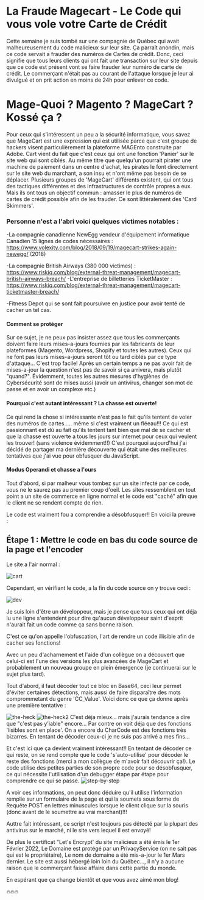 # La Fraude Magecart - Le Code qui vous vole votre Carte de Crédit

Cette semaine je suis tombé sur une compagnie de Québec qui avait malheureusement du code malicieux sur leur site.
Ça parraît anondin, mais ce code servait a frauder des numéros de Cartes de crédit. Donc, ceci signifie que tous leurs clients qui ont fait une transaction sur leur site depuis que ce code est présent vont se faire frauder leur numéro de carte de crédit.
Le commerçant n'était pas au courant de l'attaque lorsque je leur ai divulgué et on prit action en moins de 24h pour enlever ce code.

# Mage-Quoi ? Magento ? MageCart ? Kossé ça ?
Pour ceux qui s'intéressent un peu a la sécurité informatique, vous savez que MageCart est une expression qui est utilisée parce que c'est groupe de hackers visent particulièrement la plateforme MAGEnto construite par Adobe. Cart vient du fait que c'est ceux qui ont une fonction 'Panier' sur le site web qui sont ciblés.
Au même titre que quelqu'un pourrait pirater une machine de paiement dans un centre d'achat, les pirates le font directement sur le site web du marchant, a son insu et n'ont même pas besoin de se déplacer.
Plusieurs groupes de 'MageCart' différents existent, qui ont tous des tactiques différentes et des infrastructures de contrôle propres a eux.
Mais ils ont tous un objectif commun : amasser le plus de numéros de cartes de crédit possible afin de les frauder. Ce sont littéralement des 'Card Skimmers'.
### Personne n'est a l'abri voici quelques victimes notables :
-La compagnie canadienne NewEgg vendeur d'équipement informatique Canadien 15 lignes de codes nécessaires : https://www.volexity.com/blog/2018/09/19/magecart-strikes-again-newegg/  (2018)

-La compagnie British Airways (380 000 victimes) : https://www.riskiq.com/blog/external-threat-management/magecart-british-airways-breach/ 
-L'entreprise de billetteries TicketMaster : https://www.riskiq.com/blog/external-threat-management/magecart-ticketmaster-breach/

-Fitness Depot qui se sont fait poursuivre en justice pour avoir tenté de cacher un tel cas.

#### Comment se protéger
Sur ce sujet, je ne peux pas insister assez que tous les commerçants doivent faire leurs mises-a-jours fournies par les fabricants de leur plateformes (Magento, Wordpress, Shopify et toutes les autres). Ceux qui ne font pas leurs mises-a-jours seront tôt ou tard ciblés par ce type d'attaque... C'est trop facile! Après un certain temps a ne pas avoir fait de mises-a-jour la question n'est pas de savoir si ça arrivera, mais plutôt "quand?". Évidemment, toutes les autres mesures d'hygiènes de Cybersécurité sont de mises aussi (avoir un antivirus, changer son mot de passe et en avoir un complexe etc.)

#### Pourquoi c'est autant intéressant ? La chasse est ouverte!
Ce qui rend la chose si intéressante n'est pas le fait qu'ils tentent de voler des numéros de cartes..... même si c'est vraiment un fléeau!!!
Ce qui est passionnant est dû au fait qu'ils tentent tant bien que mal de se cacher et que la chasse est ouverte a tous les jours sur internet pour ceux qui veulent les trouver!
(sans violence évidemment!!)
C'est pourquoi aujourd'hui j'ai décidé de partager ma dernière découverte qui était une des meilleures tentatives que j'ai vue pour obfusquer du JavaScript.

#### Modus Operandi et chasse a l'ours
Tout d'abord, si par malheur vous tombez sur un site infecté par ce code, vous ne le saurez pas au premier coup d'oeil.
Les sites ressemblent en tout point a un site de commerce en ligne normal et le code est "caché" afin que le client ne se rendent compte de rien.

Le code est vraiment fou a comprendre a désobfusquer!! En voici la preuve :

## Étape 1 : Mettre le code en bas du code source de la page et l'encoder
Le site a l'air normal :

![cart](https://user-images.githubusercontent.com/16509773/156863112-a26c5fe2-df03-4fc5-8b70-1d27606b70da.jpg)


Cependant, en vérifiant le code, a la fin du code source on y trouve ceci :

![dev](https://user-images.githubusercontent.com/16509773/156863217-242255bd-7cc8-400f-b3cf-c24d1eae9c01.jpg)

Je suis loin d'être un développeur, mais je pense que tous ceux qui ont déja lu une ligne s'entendent pour dire qu'aucun développeur saint d'esprit n'aurait fait un code comme ça sans bonne raison. 

C'est ce qu'on appelle l'obfuscation, l'art de rendre un code illisible afin de cacher ses fonctions!

Avec un peu d'acharnement et l'aide d'un collègue on a découvert que celui-ci est l'une des versions les plus avancées de MageCart et probablement un nouveau groupe en plein émergence (je continuerai sur le sujet plus tard).

Tout d'abord, il faut décoder tout ce bloc en Base64, ceci leur permet d'éviter certaines détections, mais aussi de faire disparaître des mots comprommetant du genre 'CC_Value'.
Voici donc ce que ça donne après une première tentative :

![the-heck](https://user-images.githubusercontent.com/16509773/156863430-16218217-35ba-4e7a-aa2d-8733ff040e9b.jpg)
![the-heck2](https://user-images.githubusercontent.com/16509773/156863435-392317a3-804f-4d4c-b256-2cbdaef0540e.jpg)
C'est déja mieux... mais j'aurais tendance a dire que "c'est pas y'iable" encore... Par contre on voit déja que des fonctions 'lisibles sont en place'.
On a encore du CharCode est des fonctions très bizarres. En tentant de décoder ceux-ci je ne suis pas arrivé a mes fins...

Et c'est ici que ça devient vraiment intéressant!! 
En tentant de décoder ce qui reste, on se rend compte que le code 's'auto-utilise' pour décoder le reste des fonctions (merci a mon collègue de m'avoir fait découvrir ça!).
Le code utilise des petites parties de son propre code pour se désobfusquer, ce qui nécessite l'utilisation d'un debugger étape par étape pour comprendre ce qui se passe.
![step-by-step](https://user-images.githubusercontent.com/16509773/156865048-3fb37b25-a33f-415f-bce5-26c6ae8bdfa4.jpg)

A voir ces informations, on peut donc déduire qu'il utilise l'information remplie sur un formulaire de la page et qui la soumets sous forme de Requête POST en lettres minuscules lorsque le client clique sur la souris (donc avant de le soumettre au vrai marchant)!!!

Auttre fait intéressant, ce script n'est toujours pas détecté par la plupart des antivirus sur le marché, ni le site vers lequel il est envoyé!


De plus le certificat "Let's Encrypt' du site malicieux a été émis le 1er Février 2022, 
Le Domaine est protégé par un PrivacyService (on ne sait pas qui est le propriétaire), 
Le nom de domaine a été mis-a-jour le 1er Mars dernier.
Le site est aussi hébergé loin loin du Québec..., il n'y a aucune raison que le commerçant fasse affaire dans cette partie du monde.


En espérant que ça change bientôt et que vous avez aimé mon blog!

🔥🔥🔥

